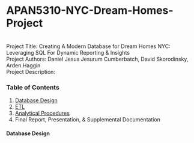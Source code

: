 # APAN5310-NYC-Dream-Homes-Project
<br>
Project Title: Creating A Modern Database for Dream Homes NYC: Leveraging SQL For Dynamic Reporting & Insights <br> 
Project Authors:  Daniel Jesus Jesurum Cumberbatch, David Skorodinsky, Arden Haggin <br>
Project Description: <br>

### Table of Contents <br> 
1. [Database Design](https://github.com/ardenhaggin/APAN5310-NYC-Dream-Homes-Project/tree/main/Database%20Design)
2. [ETL](https://github.com/ardenhaggin/APAN5310-NYC-Dream-Homes-Project/tree/main/ETL)
3. [Analytical Procedures](https://github.com/ardenhaggin/APAN5310-NYC-Dream-Homes-Project/tree/main/Analytical%20Procedures)
4. Final Report, Presentation, & Supplemental Documentation

#### Database Design <br> 
